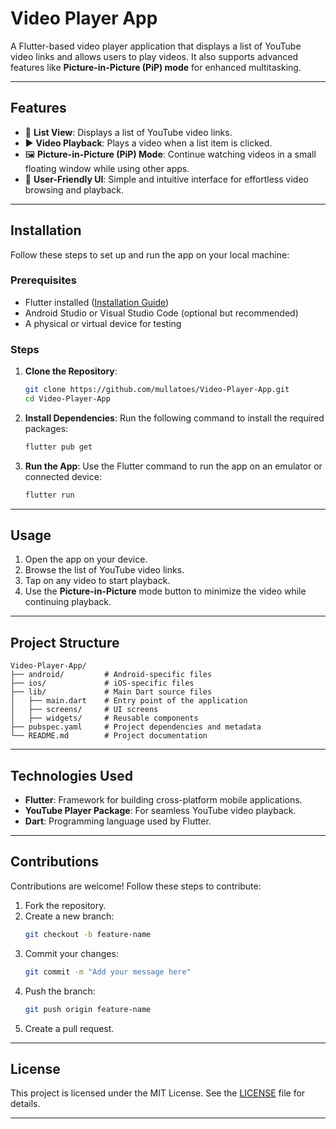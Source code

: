 # Video Player App

A Flutter-based video player application that displays a list of YouTube video links and allows users to play videos. It also supports advanced features like **Picture-in-Picture (PiP) mode** for enhanced multitasking.

---

## Features

- 📜 **List View**: Displays a list of YouTube video links.
- ▶️ **Video Playback**: Plays a video when a list item is clicked.
- 🖼️ **Picture-in-Picture (PiP) Mode**: Continue watching videos in a small floating window while using other apps.
- 🎨 **User-Friendly UI**: Simple and intuitive interface for effortless video browsing and playback.

---

## Installation

Follow these steps to set up and run the app on your local machine:

### Prerequisites

- Flutter installed ([Installation Guide](https://docs.flutter.dev/get-started/install))
- Android Studio or Visual Studio Code (optional but recommended)
- A physical or virtual device for testing

### Steps

1. **Clone the Repository**:

   ```bash
   git clone https://github.com/mullatoes/Video-Player-App.git
   cd Video-Player-App
   ```

2. **Install Dependencies**:
   Run the following command to install the required packages:

   ```bash
   flutter pub get
   ```

3. **Run the App**:
   Use the Flutter command to run the app on an emulator or connected device:
   ```bash
   flutter run
   ```

---

## Usage

1. Open the app on your device.
2. Browse the list of YouTube video links.
3. Tap on any video to start playback.
4. Use the **Picture-in-Picture** mode button to minimize the video while continuing playback.

---

## Project Structure

```
Video-Player-App/
├── android/         # Android-specific files
├── ios/             # iOS-specific files
├── lib/             # Main Dart source files
│   ├── main.dart    # Entry point of the application
│   ├── screens/     # UI screens
│   ├── widgets/     # Reusable components
├── pubspec.yaml     # Project dependencies and metadata
└── README.md        # Project documentation
```

---

## Technologies Used

- **Flutter**: Framework for building cross-platform mobile applications.
- **YouTube Player Package**: For seamless YouTube video playback.
- **Dart**: Programming language used by Flutter.

---

## Contributions

Contributions are welcome! Follow these steps to contribute:

1. Fork the repository.
2. Create a new branch:
   ```bash
   git checkout -b feature-name
   ```
3. Commit your changes:
   ```bash
   git commit -m "Add your message here"
   ```
4. Push the branch:
   ```bash
   git push origin feature-name
   ```
5. Create a pull request.

---

## License

This project is licensed under the MIT License. See the [LICENSE](LICENSE) file for details.

---

